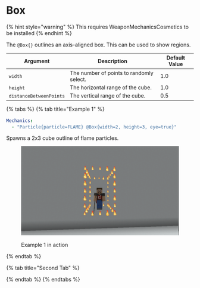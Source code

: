 # Box

{% hint style="warning" %}
This requires WeaponMechanicsCosmetics to be installed
{% endhint %}

The `@Box{}` outlines an axis-aligned box. This can be used to show regions.&#x20;

| Argument                | Description                              | Default Value |
| ----------------------- | ---------------------------------------- | ------------- |
| `width`                 | The number of points to randomly select. | 1.0           |
| `height`                | The horizontal range of the cube.        | 1.0           |
| `distanceBetweenPoints` | The vertical range of the cube.          | 0.5           |

{% tabs %}
{% tab title="Example 1" %}
```yaml
Mechanics:
  - "Particle{particle=FLAME} @Box{width=2, height=3, eye=true}"
```

Spawns a 2x3 cube outline of flame particles.

<figure><img src="../../.gitbook/assets/image.png" alt=""><figcaption><p>Example 1 in action</p></figcaption></figure>
{% endtab %}

{% tab title="Second Tab" %}

{% endtab %}
{% endtabs %}
